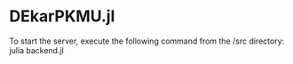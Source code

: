 # DEkarPKMU.jl

To start the server, execute the following command from the /src directory:
julia backend.jl
